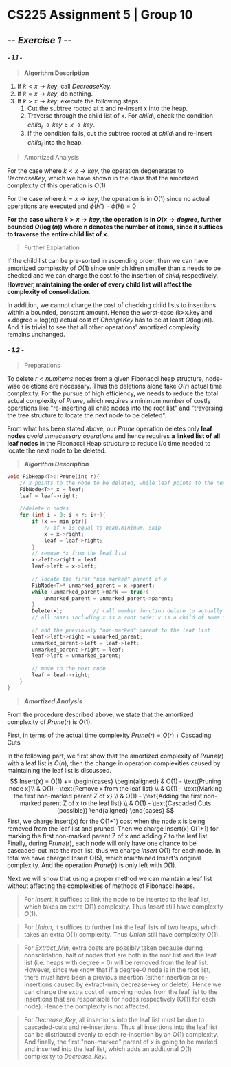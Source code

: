 # CS225 Assignment 5 | Group 10

## -- ***Exercise 1***  --

#### - ***1.1*** -

 <!-- To implement $Change\_Key$, we make use of $Decrease\_Key$. Note that although $Decrease\_Key$ anticipated $k<x.key$, we assume that it can accept input $k>x.key$ and correctly modify the value of x.key despite further cut might be necessary. -->

> **Algorithm Description**
1. If $k < x\rightarrow key$, call $DecreaseKey$.
2. If $k = x\rightarrow key$, do nothing.
3. If $k > x\rightarrow key$, execute the following steps   
   1. Cut the subtree rooted at x and re-insert x into the heap.
   2. Traverse through the child list of x. For $child_i$, check the condition $child_i\rightarrow key \geq x\rightarrow key$. 
   3. If the condition fails, cut the subtree rooted at $child_i$ and re-insert $child_i$ into the heap.

<!-- ```c
if (k < x->key){
    // this situation is handled by decrease_key
    DecreaseKey(x,k);
} else if (k > x->key) {
    x->key = k;
    // check if heap's definition has been violated
    if (x->child){
        //traverse the children list of x
        
        FibNode<T>* temp_current = x->child;
        FibNode<T>* temp_next = x->child->left;
        
        int degree = x->degree;	// the degree will be changed once a Cut operation is executed.
        for (int i = 0, i < x->degree; i++){
            if (x->key > temp_current->key){
                use a cut-like operation to "cut" the child and re-insert into the root list
                but does not do cascaded cut here
                    
                //mark x
                x->mark = true;
            }
            temp_current = temp_next;
            temp_next = temp_next->left;
        }	        
    }
}
``` -->

> Amortized Analysis

For the case where $k<x\rightarrow key$, the operation degenerates to $DecreaseKey$, which we have shown in the class that the amortized complexity of this operation is $O(1)$

For the case where $k = x\rightarrow key$, the operation is in $O(1)$ since no actual operations are executed and $\phi(H') - \phi(H) = 0$

**For the case where $k > x \rightarrow key$, the operation is in $O(x\rightarrow degree$, further bounded $O(\log(n))$ where n denotes the number of items, since it suffices to traverse the entire child list of x.**

> Further Explanation

If the child list can be pre-sorted in ascending order, then we can have amortized complexity of $O(1)$ since only children smaller than x needs to be checked and we can charge the cost to the insertion of $child_i$ respectively. **However, maintaining the order of every child list will affect the complexity of consolidation**. 

In addition, we cannot charge the cost of checking child lists to insertions within a bounded, constant amount. Hence the worst-case (k>x.key and x.degree = log(n)) actual cost of $ChangeKey$ has to be at least $O(\log(n))$. And it is trivial to see that all other operations' amortized complexity remains unchanged.




#### - ***1.2*** -

> Preparations

To delete $r < numitems$ nodes from a given Fibonacci heap structure, node-wise deletions are necessary. Thus the deletions alone take $O(r)$ actual time complexity. For the pursue of high efficiency, we needs to reduce the total actual complexity of $Prune$, which requires a minimum number of costly operations like "re-inserting all child nodes into the root list" and "traversing the tree structure to locate the next node to be deleted".

From what has been stated above, our $Prune$ operation deletes only **leaf nodes** *avoid unnecessary operations* and hence requires **a linked list of all leaf nodes** in the Fibonacci Heap structure to reduce i/o time needed to locate the next node to be deleted.

>  ***Algorithm Description***

```c
void FibHeap<T>::Prune(int r){
    // x points to the node to be deleted, while leaf points to the next node to be deleted.
    FibNode<T>* x = leaf;
    leaf = leaf->right;
    
    //delete n nodes
    for (int i = 0; i < r; i++){
        if (x == min_ptr){
            // if x is equal to heap.minimum, skip
            x = x->right;
            leaf = leaf->right;
        }
        // remove *x from the leaf list 
        x->left->right = leaf;
        leaf->left = x->left;
        
        // locate the first "non-marked" parent of x 
        FibNode<T>* unmarked_parent = x->parent;
        while (unmarked_parent->mark == true){
            unmarked_parent = unmarked_parent->parent;
        }    
        Delete(x); 			// call member function delete to actually delete node x
        // all cases including x is a root node; x is a child of some node, marking and cascaded cuts are all handled by the operation Delete	
        
        // add the previously "non-marked" parent to the leaf list
        leaf->left->right = unmarked_parent;
        unmarked_parent->left = leaf->left;
        unmarked_parent->right = leaf;
        leaf->left = unmarked_parent;
        
        // move to the next node
        leaf = leaf->right;
    }
}
```



> ***Amortized Analysis***

From the procedure described above, we state that the amortized complexity of $Prune(r)$ is $O(1)$. 

First, in terms of the actual time complexity $Prune(r) = O(r) + \text{Cascading Cuts}$

In the following part, we first show that the amortized complexity of $Prune(r)$ with a leaf list is $O(n)$, then the change in operation complexities caused by maintaining the leaf list is discussed.
$$
Insert(x) = O(1) +=
\begin{cases}
\begin{aligned}
& O(1) - \text{Pruning node x}\\
& O(1) - \text{Remove x from the leaf list} \\
& O(1) - \text{Marking the first non-marked parent Z of x} \\
& O(1) - \text{Adding the first non-marked parent Z of x to the leaf list} \\
& O(1) - \text{Cascaded Cuts (possible)}
\end{aligned}
\end{cases}
$$
First, we charge Insert(x) for the O(1+1) cost when the node x is being removed from the leaf list and pruned. Then we charge Insert(x) O(1+1) for marking the first non-marked parent Z of x and adding Z to the leaf list. Finally, during $Prune(r)$, each node will only have one chance to be cascaded-cut into the root list, thus we charge $Insert$ O(1) for each node. In total we have charged Insert O(5), which maintained Insert's original complexity.  And the operation $Prune(r)$ is only left with $O(1)$.

Next we will show that using a proper method we can maintain a leaf list without affecting the complexities of methods of Fibonacci heaps.

> For $Insert$, it suffices to link the node to be inserted to the leaf list, which takes an extra O(1) complexity. Thus $Insert$ still have complexity $O(1)$.

> For $Union$, it suffices to further link the leaf lists of two heaps, which takes an extra O(1) complexity. Thus $Union$ still have complexity $O(1)$.

> For $Extract\_Min$, extra costs are possibly taken because during consolidation, half of nodes that are both in the root list and the leaf list (i.e. heaps with degree = 0) will be removed from the leaf list. However, since we know that if a degree-0 node is in the root list, there must have been a previous insertion (either insertion or re-insertions caused by extract-min, decrease-key or delete). Hence we can charge the extra cost of removing nodes from the leaf list to the insertions that are responsible for nodes respectively (O(1) for each node). Hence the complexity is not affected.

> For $Decrease\_Key$, all insertions into the leaf list must be due to cascaded-cuts and re-insertions. Thus all insertions into the leaf list can be distributed evenly to each re-insertion by an O(1) complexity. And finally, the first "non-marked" parent of x is going to be marked and inserted into the leaf list, which adds an additional $O(1)$ complexity to $Decrease\_Key$.

